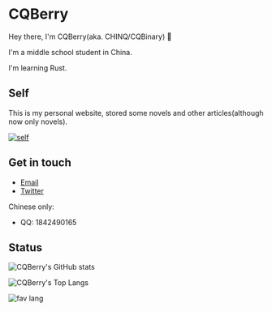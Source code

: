 # CQBerry

Hey there, I'm CQBerry(aka. CHINQ/CQBinary) 👋

I'm a middle school student in China.

I'm learning Rust.

## Self

This is my personal website, stored some novels and other articles(although now only novels).

[![self](https://github-readme-stats.vercel.app/api/pin/?username=CQBerry&repo=self)](https://github.com/CQBerry/self)

## Get in touch

- [Email](mailto:cqbery@gmail.com)
- [Twitter](https://twitter.com/CQBerry2)

Chinese only:

- QQ: 1842490165

## Status

![CQBerry's GitHub stats](https://github-readme-stats.vercel.app/api?username=CQBerry&show_icons=true)

![CQBerry's Top Langs](https://github-readme-stats.vercel.app/api/top-langs/?username=CQBerry&layout=compact)

![fav lang](https://img.shields.io/badge/Favorite%20Programming%20Language-TypeScript-blue?style=for-the-badge)
